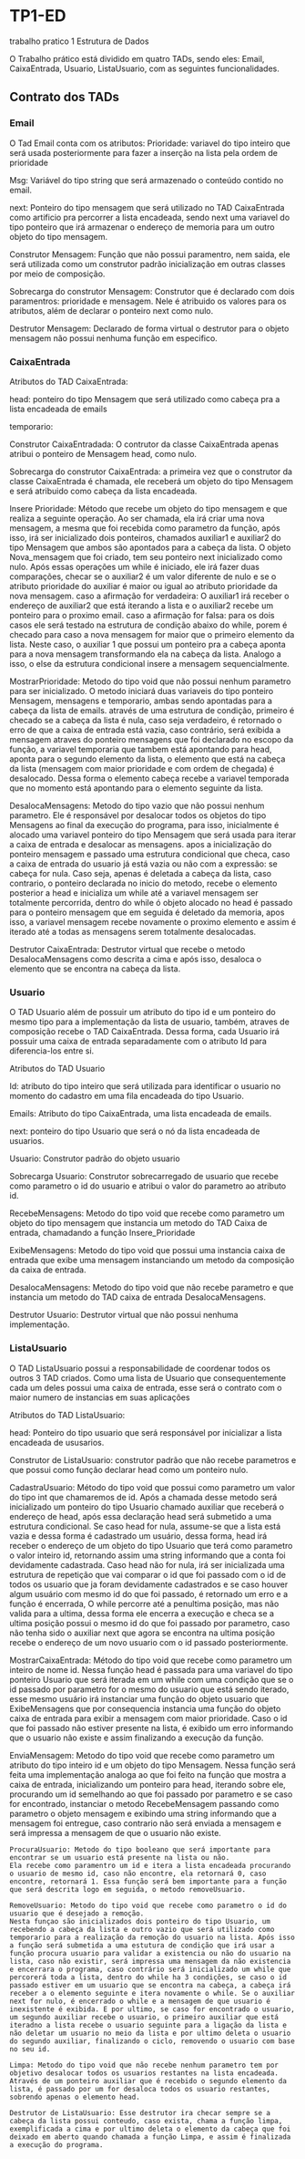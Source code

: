 # TP1-ED
trabalho pratico 1 Estrutura de Dados

O Trabalho prático está dividido em quatro TADs, sendo eles: 
  Email, CaixaEntrada, Usuario, ListaUsuario, com as seguintes funcionalidades. 
## Contrato dos TADs
### Email
  O Tad Email conta com os atributos:
  Prioridade: variavel do tipo inteiro que será usada posteriormente para fazer a inserção na lista pela ordem de prioridade

  Msg: Variável do tipo string que será armazenado o conteúdo contido no email.

  next: Ponteiro do tipo mensagem que será utilizado no TAD CaixaEntrada como artificio pra percorrer a lista encadeada, sendo next uma variavel do tipo ponteiro que irá armazenar o endereço de memoria para um outro objeto do tipo mensagem.

  Construtor Mensagem: Função que não possui paramentro, nem saida, ele será utilizada como um construtor padrão inicialização em outras classes por meio de composição.

  Sobrecarga do construtor Mensagem: Construtor que é declarado com dois paramentros: prioridade e mensagem. Nele é atribuido os valores para os atributos, além de declarar o ponteiro next como nulo.

  Destrutor Mensagem: Declarado de forma virtual o destrutor para o objeto mensagem não possui nenhuma função em especifico.

### CaixaEntrada
  Atributos do TAD CaixaEntrada:

  head: ponteiro do tipo Mensagem que será utilizado como cabeça pra a lista encadeada de emails

  temporario:

  Construtor CaixaEntradada: O contrutor da classe CaixaEntrada apenas atribui o ponteiro de Mensagem head, como nulo.

  Sobrecarga do construtor CaixaEntrada: a primeira vez que o construtor da classe CaixaEntrada é chamada, ele receberá um objeto do tipo Mensagem e será atribuido como cabeça da lista encadeada. 

  Insere Prioridade: Método que recebe um objeto do tipo mensagem e que realiza a seguinte operação.
  Ao ser chamada, ela irá criar uma nova mensagem, a mesma que foi recebida como parametro da função, após isso, irá ser inicializado dois ponteiros, chamados auxiliar1 e auxiliar2 do tipo Mensagem que ambos são apontados para a cabeça da lista.
  O objeto Nova_mensagem que foi criado, tem seu ponteiro next inicializado como nulo.
  Após essas operações um while é iniciado, ele irá fazer duas comparações, checar se o auxiliar2 é um valor diferente de nulo e se o atributo prioridade do auxiliar é maior ou igual ao atributo prioridade da nova mensagem.
  caso a afirmação for verdadeira:
    O auxiliar1 irá receber o endereço de auxiliar2 que está iterando a lista e o auxiliar2 recebe um ponteiro para o proximo email.
  caso a afirmação for falsa:
    para os dois casos ele será testado na estrutura de condição abaixo do while, porem é checado para caso a nova mensagem for maior que o primeiro elemento da lista. Neste caso, o auxiliar 1 que possui um ponteiro pra a cabeça aponta para a nova mensagem transformando ela na cabeça da lista. Analogo a isso, o else da estrutura condicional insere a mensagem sequencialmente.
  
  MostrarPrioridade: Metodo do tipo void que não possui nenhum parametro para ser inicializado. O metodo iniciará duas variaveis do tipo ponteiro Mensagem, mensagens e temporario, ambas sendo apontadas para a cabeça da lista de emails.
  através de uma estrutura de condição, primeiro é checado se a cabeça da lista é nula, caso seja verdadeiro, é retornado o erro de que a caixa de entrada está vazia, caso contrário, será exibida a mensagem atraves do ponteiro mensagens que foi declarado no escopo da função, a variavel temporaria que tambem está apontando para head, aponta para o segundo elemento da lista, o elemento que está na cabeça da lista (mensagem com maior prioridade e com ordem de chegada) é desalocado. Dessa forma o elemento cabeça recebe a variavel temporada que no momento está apontando para o elemento seguinte da lista.

  DesalocaMensagens: Metodo do tipo vazio que não possui nenhum parametro. Ele é responsável por desalocar todos os objetos do tipo Mensagens ao final da execução do programa, para isso, inicialmente é alocado uma variavel ponteiro do tipo Mensagem que será usada para iterar a caixa de entrada e desalocar as mensagens.
  apos a inicialização do ponteiro mensagem e passado uma estrutura condicional que checa, caso a caixa de entrada do usuario já está vazia ou não com a expressão: se cabeça for nula. Caso seja, apenas é deletada a cabeça da lista, caso contrario, o ponteiro declarada no inicio do metodo, recebe o elemento posterior a head e inicializa um while até a variavel mensagem ser totalmente percorrida, dentro do while ó objeto alocado no head  é passado para o ponteiro mensagem que em seguida é deletado da memoria, apos isso, a variavel mensagem recebe novamente o proximo elemento e assim é iterado até a todas as mensagens serem totalmente desalocadas.

  Destrutor CaixaEntrada: Destrutor virtual que recebe o metodo DesalocaMensagens como descrita a cima e após isso, desaloca o elemento que se encontra na cabeça da lista.

### Usuario
  O TAD Usuario além de possuir um atributo do tipo id e um ponteiro do mesmo tipo para a implementação da lista de usuario, também, atraves de composição recebe o TAD CaixaEntrada. Dessa forma, cada Usuario irá possuir uma caixa de entrada separadamente com o atributo Id para diferencia-los entre si.

  Atributos do TAD Usuario

  Id: atributo do tipo inteiro que será utilizada para identificar o usuario no momento do cadastro em uma fila encadeada do tipo Usuario.

  Emails: Atributo do tipo CaixaEntrada, uma lista encadeada de emails.

  next: ponteiro do tipo Usuario que será o nó da lista encadeada de usuarios.

  Usuario: Construtor padrão do objeto usuario

  Sobrecarga Usuario: Construtor sobrecarregado de usuario que recebe como parametro o id do usuario e atribui o valor do parametro ao atributo id.

  RecebeMensagens: Metodo do tipo void que recebe como parametro um objeto do tipo mensagem que instancia um metodo do TAD Caixa de entrada, chamadando a função Insere_Prioridade

  ExibeMensagens: Metodo do tipo void que possui uma instancia caixa de entrada que exibe uma mensagem instanciando um metodo da composição da caixa de entrada.

  DesalocaMensagens: Metodo do tipo void que não recebe parametro e que instancia um metodo do TAD caixa de entrada DesalocaMensagens.

  Destrutor Usuario: Destrutor virtual que não possui nenhuma implementação.

### ListaUsuario
  O TAD ListaUsuario possui a responsabilidade de coordenar todos os outros 3 TAD criados.
  Como uma lista de Usuario que consequentemente cada um deles possui uma caixa de entrada, esse será o contrato com o maior numero de instancias em suas aplicações

  Atributos do TAD ListaUsuario:

  head: Ponteiro do tipo usuario que será responsável por inicializar a lista encadeada de ususarios.

  Construtor de ListaUsuario: construtor padrão que não recebe parametros e que possui como função declarar head como um ponteiro nulo.

  CadastraUsuario: Método do tipo void que possui como parametro um valor do tipo int que chamaremos de id. Após a chamada desse metodo será inicializado um ponteiro do tipo Usuario chamado auxiliar que receberá o endereço de head, após essa declaração head será submetido a uma estrutura condicional. Se caso head for nula, assume-se que a lista está vazia e dessa forma é cadastrado um usuário, dessa forma, head irá receber o endereço de um objeto do tipo Usuario que terá como parametro o valor inteiro id, retornando assim uma string informando que a conta foi devidamente cadastrada. Caso head não for nula, irá ser inicializada uma estrutura de repetição que vai comparar o id que foi passado com o id de todos os usuario que ja foram devidamente cadastrados e se caso houver algum usuário com mesmo id do que foi passado, é retornado um erro e a função é encerrada, O while percorre até a penultima posição, mas não valida para a ultima, dessa forma ele encerra a execução e checa se a ultima posição possui o mesmo id do que foi passado por parametro, caso não tenha sido o auxiliar next que agora se encontra na ultima posição recebe o endereço de um novo usuario com o id passado posteriormente.

   MostrarCaixaEntrada: Método do tipo void que recebe como parametro um inteiro de nome id.
   Nessa função head é passada para uma variavel do tipo ponteiro Usuario que será iterada em um while com uma condição que se o id passado por parametro for o mesmo do usuario que está sendo iterado, esse mesmo usuário irá instanciar uma função do objeto usuario que ExibeMensagens que por consequencia instancia uma função do objeto caixa de entrada para exibir a mensagem com maior prioridade. Caso o id que foi passado não estiver presente na lista, é exibido um erro informando que o usuario não existe e assim finalizando a execução da função.

   EnviaMensagem: Metodo do tipo void que recebe como parametro um atributo do tipo inteiro id e um objeto do tipo Mensagem.
   Nessa função será feita uma implementação analoga ao que foi feito na função que mostra a caixa de entrada, inicializando um ponteiro para head, iterando sobre ele, procurando um id semelhando ao que foi passado por parametro e se caso for encontrado, instanciar o metodo RecebeMensagem passando como parametro o objeto mensagem e exibindo uma string informando que a mensagem foi entregue, caso contrario não será enviada a mensagem e será impressa a mensagem de que o usuario não existe.

    ProcuraUsuario: Metodo do tipo booleano que será importante para encontrar se um usuario está presente na lista ou não.
    Ela recebe como paramentro um id e itera a lista encadeada procurando o usuario de mesmo id, caso não encontre, ela retornará 0, caso encontre, retornará 1. Essa função será bem importante para a função que será descrita logo em seguida, o metodo removeUsuario.

    RemoveUsuario: Metodo do tipo void que recebe como parametro o id do usuario que é desejado a remoção.
    Nesta funçao são inicializados dois ponteiro do tipo Usuario, um recebendo a cabeça da lista e outro vazio que será utilizado como temporario para a realização da remoção do usuario na lista. Após isso a função será submetida a uma estutura de condição que irá usar a função procura usuario para validar a existencia ou não do usuario na lista, caso não existir, será impressa uma mensagem da não existencia e encerrara o programa, caso contrário será inicializado um while que percorerá toda a lista, dentro do while ha 3 condições, se caso o id passado estiver em um usuario que se encontra na cabeça, a cabeça irá receber a o elemento seguinte e itera novamente o while. Se o auxiliar next for nulo, é encerrado o while e a mensagem de que usuario é inexistente é exibida. E por ultimo, se caso for encontrado o usuario, um segundo auxiliar recebe o usuario, o primeiro auxiliar que está iteradno a lista recebe o usuario seguinte para a ligação da lista e não deletar um usuario no meio da lista e por ultimo deleta o usuario do segundo auxiliar, finalizando o ciclo, removendo o usuario com base no seu id.

    Limpa: Metodo do tipo void que não recebe nenhum parametro tem por objetivo desalocar todos os usuarios restantes na lista encadeada.
    Através de um ponteiro auxiliar que é recebido o segundo elemento da lista, é passado por um for desaloca todos os usuario restantes, sobrendo apenas o elemento head.

    Destrutor de ListaUsuario: Esse destrutor ira checar sempre se a cabeça da lista possui conteudo, caso exista, chama a função limpa, exemplificada a cima e por ultimo deleta o elemento da cabeça que foi deixado em aberto quando chamada a função Limpa, e assim é finalizada a execução do programa.
 